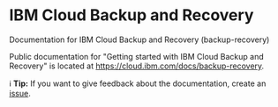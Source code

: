 # IBM Cloud Backup and Recovery


Documentation for IBM Cloud Backup and Recovery (backup-recovery)

Public documentation for "Getting started with IBM Cloud Backup and Recovery" is located at https://cloud.ibm.com/docs/backup-recovery.

:information_source: **Tip:** If you want to give feedback about the documentation, create an [issue](https://github.ibm.com/cloud-docs-allowlist/backup-recovery/issues).
